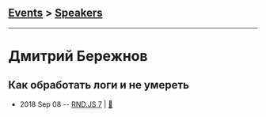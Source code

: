 ## [Events](../README.md) > [Speakers](../speakers.md)
---

# Дмитрий Бережнов

## Как обработать логи и не умереть
- 2018 Sep 08 -- [RND.JS 7](https://www.youtube.com/watch?v=G0BMjOeWmg4&t=2766s)  | [:notebook:](https://vk.com/doc-116797910_474510732?hash=1c4b3c4223586ea2c5&dl=4c1807a141dba5d699)  
